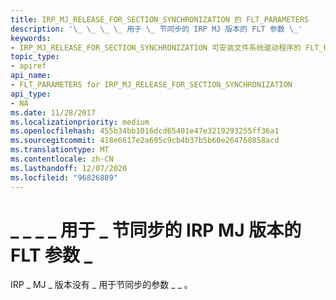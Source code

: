 ```yaml
---
title: IRP_MJ_RELEASE_FOR_SECTION_SYNCHRONIZATION 的 FLT_PARAMETERS
description: '\_ \_ \_ \_ 用于 \_ 节同步的 IRP MJ 版本的 FLT 参数 \_'
keywords:
- IRP_MJ_RELEASE_FOR_SECTION_SYNCHRONIZATION 可安装文件系统驱动程序的 FLT_PARAMETERS
topic_type:
- apiref
api_name:
- FLT_PARAMETERS for IRP_MJ_RELEASE_FOR_SECTION_SYNCHRONIZATION
api_type:
- NA
ms.date: 11/28/2017
ms.localizationpriority: medium
ms.openlocfilehash: 455b34bb1016dcd65401e47e3219293255ff36a1
ms.sourcegitcommit: 418e6617e2a695c9cb4b37b5b60e264760858acd
ms.translationtype: MT
ms.contentlocale: zh-CN
ms.lasthandoff: 12/07/2020
ms.locfileid: "96826889"
---
```

# <a name="flt_parameters-for-irp_mj_release_for_section_synchronization"></a>\_ \_ \_ \_ 用于 \_ 节同步的 IRP MJ 版本的 FLT 参数 \_





IRP \_ MJ \_ 版本没有 \_ 用于节同步的参数 \_ \_ 。

 

 





